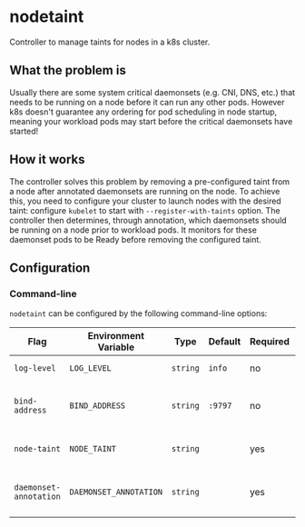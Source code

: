 # nodetaint

Controller to manage taints for nodes in a k8s cluster.

## What the problem is

Usually there are some system critical daemonsets (e.g. CNI, DNS, etc.) that needs to be running on a node before it can run any other pods. However k8s doesn't guarantee any ordering for pod scheduling in node startup, meaning your workload pods may start before the critical daemonsets have started!

## How it works

The controller solves this problem by removing a pre-configured taint from a node after annotated daemonsets are running on the node. To achieve this, you need to configure your cluster to launch nodes with the desired taint: configure `kubelet` to start with `--register-with-taints` option.
 The controller then determines, through annotation, which daemonsets should be running on a node prior to workload pods. It monitors for these daemonset pods to be Ready before removing the configured taint.

## Configuration

### Command-line

`nodetaint` can be configured by the following command-line options:

Flag | Environment Variable | Type | Default | Required | Description
---- | -------------------- | ---- | ------- | -------- | -----------
`log-level` | `LOG_LEVEL` | `string` | `info` | no | The level of log detail.
`bind-address` | `BIND_ADDRESS` | `string` | `:9797` | no | The address for binding listener.
`node-taint` | `NODE_TAINT` | `string` | | yes |  The startup taint to put on node.
`daemonset-annotation` | `DAEMONSET_ANNOTATION` | `string` | | yes | The annotation of required daemonset.
 
 

